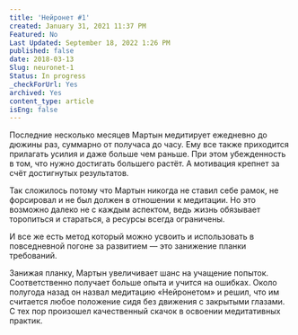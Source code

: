 ```yaml
---
title: 'Нейронет #1'
created: January 31, 2021 11:37 PM
Featured: No
Last Updated: September 18, 2022 1:26 PM
published: false
date: 2018-03-13
Slug: neuronet-1
Status: In progress
_checkForUrl: Yes
archived: Yes
content_type: article
isEng: false
---
```


Последние несколько месяцев Мартын медитирует ежедневно до дюжины раз, суммарно от получаса до часу. Ему все также приходится прилагать усилия и даже больше чем раньше. При этом убежденность в том, что нужно достигать большего растёт. А мотивация крепнет за счёт достигнутых результатов.

Так сложилось потому что Мартын никогда не ставил себе рамок, не форсировал и не был должен в отношении к медитации. Но это возможно далеко не с каждым аспектом, ведь жизнь обязывает торопиться и стараться, а ресурсы всегда ограничены.

И все же есть метод который можно усвоить и использовать в повседневной погоне за развитием — это занижение планки требований.

Занижая планку, Мартын увеличивает шанс на учащение попыток. Соответственно получает больше опыта и учится на ошибках. Около полугода назад он назвал медитацию «Нейронетом» и решил, что им считается любое положение сидя без движения с закрытыми глазами. С тех пор произошел качественный скачок в освоении медитативных практик.